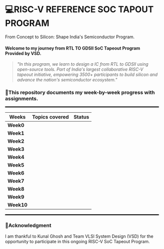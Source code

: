 # 💻RISC-V REFERENCE SOC TAPOUT PROGRAM

From Concept to Silicon: Shape India's Semiconductor Program.

#### Welcome to my journey from RTL TO GDSII SoC Tapeout Program Provided by VSD.

>*"In this program, we learn to design a IC from RTL to GDSII using open-source tools. Part of India's largest collaborative RISC-V tapeout initiative, empowering 3500+ participants to build silicon and advance the nation's semiconductor ecosystem."*



### 📖This repository documents my week-by-week progress with assignments.

<hr style="height:3px; background-color:black; border:none;">

| **Weeks**     | Topics covered                                                              | **Status**| 
|---------------|-----------------------------------------------------------------------------|-----------|
| **Week0**     |            |           |
| **Week1**     |                    |           |
| **Week2**     |                                |           |
| **Week3**     |                         |           |
| **Week4**     |                      |           |
| **Week5**     |                                 |           |
| **Week6**     | |     |    |
| **Week7**     |  |  |  |
| **Week8**     ||||
| **Week9**     | | | |
| **Week10**    |  |  |  |

<hr style="height:3px; background-color:black; border:none;">

### 🫡Acknowledgment

I am thankful to Kunal Ghosh and Team VLSI System Design (VSD) for the opportunity to participate in this ongoing RISC-V SoC Tapeout Program.
